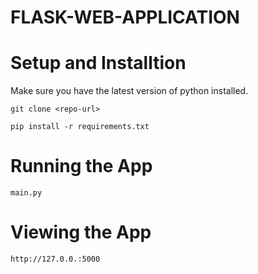 # FLASK-WEB-APPLICATION
# Setup and Installtion
Make sure you have the latest version of python installed.
```
git clone <repo-url>
```
```
pip install -r requirements.txt
```
# Running the App
```
main.py
```
# Viewing the App
`http://127.0.0.:5000`
